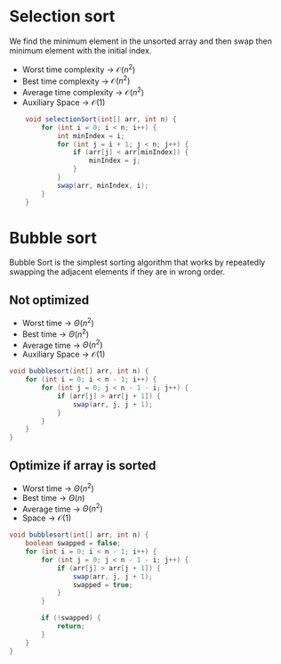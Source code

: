 
# Selection sort

We find the minimum element in the unsorted array and then swap then minimum element with the initial index.

- Worst time complexity -> $\mathcal{O}(n^2)$
- Best time complexity -> $\mathcal{O}(n^2)$
- Average time complexity -> $\mathcal{O}(n^2)$
- Auxiliary Space -> $\mathcal{O}(1)$

```JAVA TI:"Selection sort" "FOLD"
	void selectionSort(int[] arr, int n) {
		for (int i = 0; i < n; i++) {
			int minIndex = i;
			for (int j = i + 1; j < n; j++) {
				if (arr[j] < arr[minIndex]) {
					minIndex = j;
				}
			}
			swap(arr, minIndex, i);
		}
	}
```

# Bubble sort

Bubble Sort is the simplest sorting algorithm that works by repeatedly swapping the adjacent elements if they are in wrong order.


## Not optimized

- Worst time ->  $\Theta(n^2)$
- Best time  -> $\Theta(n^2)$
- Average time -> $\Theta(n^2)$
- Auxiliary Space -> $\mathcal{O}(1)$

```java
void bubblesort(int[] arr, int n) {
	for (int i = 0; i < n - 1; i++) {
		for (int j = 0; j < n - 1 - i; j++) {
			if (arr[j] > arr[j + 1]) {
				swap(arr, j, j + 1);
			}
		}
	}
}
```


## Optimize if array is sorted

- Worst time ->  $\Theta(n^2)$
- Best time  -> $\Theta(n)$
- Average time -> $\Theta(n^2)$
- Space -> $\mathcal{O}(1)$

```java
void bubblesort(int[] arr, int n) {
	boolean swapped = false;
	for (int i = 0; i < n - 1; i++) {
		for (int j = 0; j < n - 1 - i; j++) {
			if (arr[j] > arr[j + 1]) {
				swap(arr, j, j + 1);
				swapped = true;
			}
		}
		
		if (!swapped) {
			return;
		}
	}
}
```